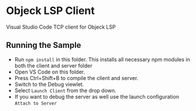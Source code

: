# Objeck LSP Client

Visual Studio Code TCP client for Objeck LSP

## Running the Sample

- Run `npm install` in this folder. This installs all necessary npm modules in both the client and server folder
- Open VS Code on this folder.
- Press Ctrl+Shift+B to compile the client and server.
- Switch to the Debug viewlet.
- Select `Launch Client` from the drop down.
- If you want to debug the server as well use the launch configuration `Attach to Server`